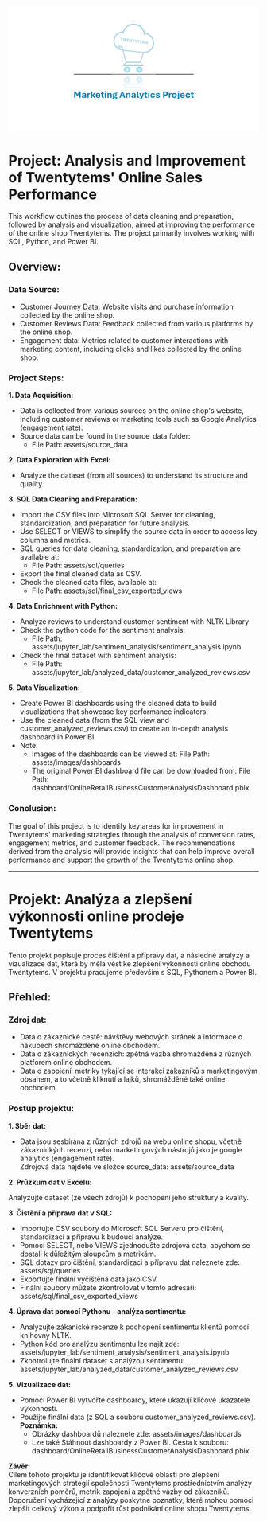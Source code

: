 ![header image](assets/images/company_logo/1.png)

# Project: Analysis and Improvement of Twentytems' Online Sales Performance

This workflow outlines the process of data cleaning and preparation, followed by analysis and visualization, aimed at improving the performance of the online shop Twentytems. The project primarily involves working with SQL, Python, and Power BI.

## Overview:

### Data Source:

- Customer Journey Data: Website visits and purchase information collected by the online shop.  
- Customer Reviews Data: Feedback collected from various platforms by the online shop.    
- Engagement data: Metrics related to customer interactions with marketing content, including clicks and likes collected by the online shop.  

### Project Steps:  

**1. Data Acquisition:**  
  - Data is collected from various sources on the online shop's website, including customer reviews or marketing tools such as Google Analytics (engagement rate). 
  - Source data can be found in the source_data folder:
      - File Path: assets/source_data  
    
**2. Data Exploration with Excel:**  
  - Analyze the dataset (from all sources) to understand its structure and quality.  

**3. SQL Data Cleaning and Preparation:**  
  - Import the CSV files into Microsoft SQL Server for cleaning, standardization, and preparation for future analysis.  
  - Use SELECT or VIEWS to simplify the source data in order to access key columns and metrics.  
  - SQL queries for data cleaning, standardization, and preparation are available at:  
    - File Path: assets/sql/queries  
  - Export the final cleaned data as CSV.  
  - Check the cleaned data files, available at:  
    - File Path: assets/sql/final_csv_exported_views  

**4. Data Enrichment with Python:**  
  - Analyze reviews to understand customer sentiment with NLTK Library  
  - Check the python code for the sentiment analysis:  
    - File Path: assets/jupyter_lab/sentiment_analysis/sentiment_analysis.ipynb  
  - Check the final dataset with sentiment analysis:  
    - File Path: assets/jupyter_lab/analyzed_data/customer_analyzed_reviews.csv  

**5. Data Visualization:**  
  - Create Power BI dashboards using the cleaned data to build visualizations that showcase key performance indicators.  
  - Use the cleaned data (from the SQL view and customer_analyzed_reviews.csv) to create an in-depth analysis dashboard in Power BI.  
  - Note:  
    - Images of the dashboards can be viewed at:
      File Path: assets/images/dashboards  
    - The original Power BI dashboard file can be downloaded from:
      File Path: dashboard/OnlineRetailBusinessCustomerAnalysisDashboard.pbix  

### Conclusion:  
The goal of this project is to identify key areas for improvement in Twentytems' marketing strategies through the analysis of conversion rates, engagement metrics, and customer feedback. The recommendations derived from the analysis will provide insights that can help improve overall performance and support the growth of the Twentytems online shop.  

---

# Projekt: Analýza a zlepšení výkonnosti online prodeje Twentytems  

Tento projekt popisuje proces čištění a přípravy dat, a následné analýzy a vizualizace dat, která by měla vést ke zlepšení výkonnosti online obchodu Twentytems. V projektu pracujeme především s SQL, Pythonem a Power BI.

## Přehled:

### Zdroj dat:

- Data o zákaznické cestě: návštěvy webových stránek a informace o nákupech shromážděné online obchodem.
- Data o zákaznických recenzích: zpětná vazba shromážděná z různých platforem online obchodem.
- Data o zapojení: metriky týkající se interakcí zákazníků s marketingovým obsahem, a to včetně kliknutí a lajků, shromážděné také online obchodem.

### Postup projektu:

**1. Sběr dat:**  

- Data jsou sesbírána z různých zdrojů na webu online shopu, včetně zákaznických recenzí, nebo marketingových nástrojů jako je google analytics (engagement rate).  
Zdrojová data najdete ve složce source_data: assets/source_data  

**2. Průzkum dat v Excelu:**  

Analyzujte dataset (ze všech zdrojů) k pochopení jeho struktury a kvality.  

**3. Čistění a příprava dat v SQL:**  

- Importujte CSV soubory do Microsoft SQL Serveru pro čištění, standardizaci a přípravu k budoucí analýze.  
- Pomocí SELECT, nebo VIEWS zjednodušte zdrojová data, abychom se dostali k důležitým sloupcům a metrikám.  
- SQL dotazy pro čištění, standardizaci a přípravu dat naleznete zde: assets/sql/queries  
- Exportujte finální vyčištěná data jako CSV.  
- Finální soubory můžete zkontrolovat v tomto adresáři: assets/sql/final_csv_exported_views  
    
**4. Úprava dat pomocí Pythonu - analýza sentimentu:**  

- Analyzujte zákanické recenze k pochopení sentimentu klientů pomocí knihovny NLTK.  
- Python kód pro analýzu sentimentu lze najít zde: assets/jupyter_lab/sentiment_analysis/sentiment_analysis.ipynb  
- Zkontrolujte finální dataset s analýzou sentimentu: assets/jupyter_lab/analyzed_data/customer_analyzed_reviews.csv
  
**5. Vizualizace dat:**  

- Pomocí Power BI vytvořte dashboardy, které ukazují klíčové ukazatele výkonnosti.  
- Použijte finální data (z SQL a souboru customer_analyzed_reviews.csv).  
**Poznámka:**
  - Obrázky dashboardů naleznete zde: assets/images/dashboards  
  - Lze také Stáhnout dashboardy z Power BI. Cesta k souboru: dashboard/OnlineRetailBusinessCustomerAnalysisDashboard.pbix  

**Závěr:**  
Cílem tohoto projektu je identifikovat klíčové oblasti pro zlepšení marketingových strategií společnosti Twentytems prostřednictvím analýzy konverzních poměrů, metrik zapojení a zpětné vazby od zákazníků. Doporučení vycházející z analýzy poskytne poznatky, které mohou pomoci zlepšit celkový výkon a podpořit růst podnikání online shopu Twentytems.  


